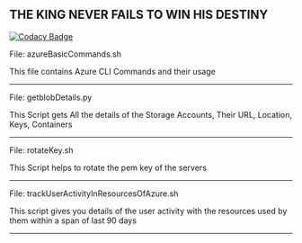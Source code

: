 THE KING NEVER FAILS TO WIN HIS DESTINY
---------------------------------------------------------------------------

[![Codacy Badge](https://api.codacy.com/project/badge/Grade/042bab38f896421ca217338b667276f3)](https://app.codacy.com/app/SMYALTAMASH/AZURECLI?utm_source=github.com&utm_medium=referral&utm_content=SMYALTAMASH/AZURECLI&utm_campaign=Badge_Grade_Settings)

File: azureBasicCommands.sh

This file contains Azure CLI Commands and their usage

---------------------------------------------------------------------------

File: getblobDetails.py 

This Script gets All the details of the Storage Accounts, Their URL, Location, Keys, Containers

---------------------------------------------------------------------------

File: rotateKey.sh  

This Script helps to rotate the pem key of the servers

---------------------------------------------------------------------------

File: trackUserActivityInResourcesOfAzure.sh

This script gives you details of the user activity with the resources used by them within a span of last 90 days

---------------------------------------------------------------------------
